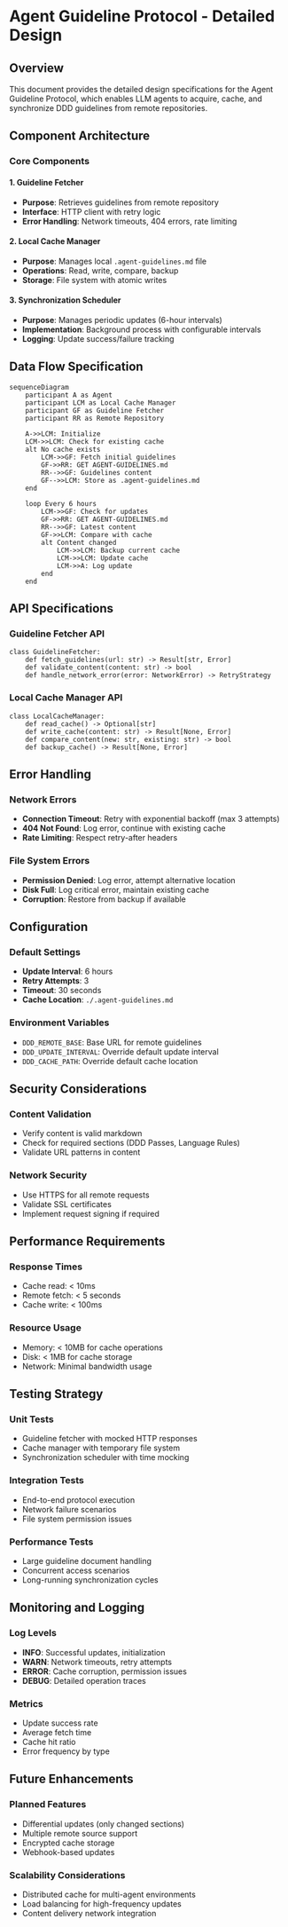 # Agent Guideline Protocol - Detailed Design

## Overview

This document provides the detailed design specifications for the Agent Guideline Protocol, which enables LLM agents to acquire, cache, and synchronize DDD guidelines from remote repositories.

## Component Architecture

### Core Components

#### 1. Guideline Fetcher
- **Purpose**: Retrieves guidelines from remote repository
- **Interface**: HTTP client with retry logic
- **Error Handling**: Network timeouts, 404 errors, rate limiting

#### 2. Local Cache Manager
- **Purpose**: Manages local `.agent-guidelines.md` file
- **Operations**: Read, write, compare, backup
- **Storage**: File system with atomic writes

#### 3. Synchronization Scheduler
- **Purpose**: Manages periodic updates (6-hour intervals)
- **Implementation**: Background process with configurable intervals
- **Logging**: Update success/failure tracking

## Data Flow Specification

```mermaid
sequenceDiagram
    participant A as Agent
    participant LCM as Local Cache Manager
    participant GF as Guideline Fetcher
    participant RR as Remote Repository

    A->>LCM: Initialize
    LCM->>LCM: Check for existing cache
    alt No cache exists
        LCM->>GF: Fetch initial guidelines
        GF->>RR: GET AGENT-GUIDELINES.md
        RR-->>GF: Guidelines content
        GF-->>LCM: Store as .agent-guidelines.md
    end

    loop Every 6 hours
        LCM->>GF: Check for updates
        GF->>RR: GET AGENT-GUIDELINES.md
        RR-->>GF: Latest content
        GF->>LCM: Compare with cache
        alt Content changed
            LCM->>LCM: Backup current cache
            LCM->>LCM: Update cache
            LCM->>A: Log update
        end
    end
```

## API Specifications

### Guideline Fetcher API

```
class GuidelineFetcher:
    def fetch_guidelines(url: str) -> Result[str, Error]
    def validate_content(content: str) -> bool
    def handle_network_error(error: NetworkError) -> RetryStrategy
```

### Local Cache Manager API

```
class LocalCacheManager:
    def read_cache() -> Optional[str]
    def write_cache(content: str) -> Result[None, Error]
    def compare_content(new: str, existing: str) -> bool
    def backup_cache() -> Result[None, Error]
```

## Error Handling

### Network Errors
- **Connection Timeout**: Retry with exponential backoff (max 3 attempts)
- **404 Not Found**: Log error, continue with existing cache
- **Rate Limiting**: Respect retry-after headers

### File System Errors
- **Permission Denied**: Log error, attempt alternative location
- **Disk Full**: Log critical error, maintain existing cache
- **Corruption**: Restore from backup if available

## Configuration

### Default Settings
- **Update Interval**: 6 hours
- **Retry Attempts**: 3
- **Timeout**: 30 seconds
- **Cache Location**: `./.agent-guidelines.md`

### Environment Variables
- `DDD_REMOTE_BASE`: Base URL for remote guidelines
- `DDD_UPDATE_INTERVAL`: Override default update interval
- `DDD_CACHE_PATH`: Override default cache location

## Security Considerations

### Content Validation
- Verify content is valid markdown
- Check for required sections (DDD Passes, Language Rules)
- Validate URL patterns in content

### Network Security
- Use HTTPS for all remote requests
- Validate SSL certificates
- Implement request signing if required

## Performance Requirements

### Response Times
- Cache read: < 10ms
- Remote fetch: < 5 seconds
- Cache write: < 100ms

### Resource Usage
- Memory: < 10MB for cache operations
- Disk: < 1MB for cache storage
- Network: Minimal bandwidth usage

## Testing Strategy

### Unit Tests
- Guideline fetcher with mocked HTTP responses
- Cache manager with temporary file system
- Synchronization scheduler with time mocking

### Integration Tests
- End-to-end protocol execution
- Network failure scenarios
- File system permission issues

### Performance Tests
- Large guideline document handling
- Concurrent access scenarios
- Long-running synchronization cycles

## Monitoring and Logging

### Log Levels
- **INFO**: Successful updates, initialization
- **WARN**: Network timeouts, retry attempts
- **ERROR**: Cache corruption, permission issues
- **DEBUG**: Detailed operation traces

### Metrics
- Update success rate
- Average fetch time
- Cache hit ratio
- Error frequency by type

## Future Enhancements

### Planned Features
- Differential updates (only changed sections)
- Multiple remote source support
- Encrypted cache storage
- Webhook-based updates

### Scalability Considerations
- Distributed cache for multi-agent environments
- Load balancing for high-frequency updates
- Content delivery network integration
